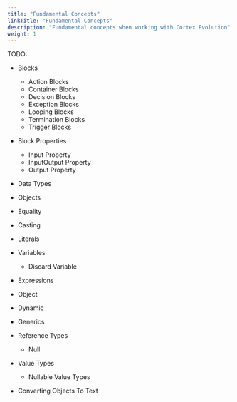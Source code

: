 ```yaml
---
title: "Fundamental Concepts"
linkTitle: "Fundamental Concepts"
description: "Fundamental concepts when working with Cortex Evolution"
weight: 1
---
```


TODO:

* Blocks
  * Action Blocks
  * Container Blocks
  * Decision Blocks
  * Exception Blocks
  * Looping Blocks
  * Termination Blocks
  * Trigger Blocks

* Block Properties
  * Input Property
  * InputOutput Property
  * Output Property

* Data Types
* Objects
* Equality
* Casting

* Literals
* Variables
  * Discard Variable
* Expressions

* Object
* Dynamic
* Generics

* Reference Types
  * Null
* Value Types
  * Nullable Value Types

* Converting Objects To Text